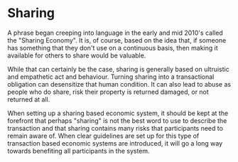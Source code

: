 Sharing
=======

A phrase began creeping into language in the early and mid 2010's called the "Sharing Economy".  It is, of course, based on the idea that, if someone has something that they don't use on a continuous basis, then making it available for others to share would be valuable.

While that can certainly be the case, sharing is generally based on ultruistic and empathetic act and behaviour.  Turning sharing into a transactional obligation can desensitize that human condition.  It can also lead to abuse as people who do share, risk their property is returned damaged, or not returned at all.

When setting up a sharing based economic system, it should be kept at the forefront that perhaps "sharing" is not the best word to use to describe the transaction and that sharing contains many risks that participants need to remain aware of.  When clear guidelines are set up for this type of transaction based economic systems are introduced, it will go a long way towards benefiting all participants in the system.
